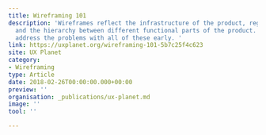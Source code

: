```yaml
---
title: Wireframing 101
description: 'Wireframes reflect the infrastructure of the product, regulate the navigation
  and the hierarchy between different functional parts of the product. They also help
  address the problems with all of these early. '
link: https://uxplanet.org/wireframing-101-5b7c25f4c623
site: UX Planet
category:
- Wireframing
type: Article
date: 2018-02-26T00:00:00.000+00:00
preview: ''
organisation: _publications/ux-planet.md
image: ''
tool: ''

---
```

